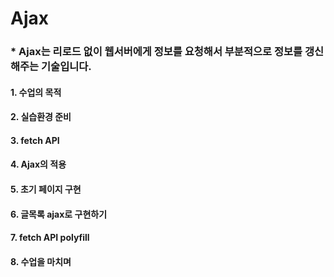 # Ajax

### * Ajax는 리로드 없이 웹서버에게 정보를 요청해서 부분적으로 정보를 갱신해주는 기술입니다. 

#### 1. 수업의 목적

#### 2. 실습환경 준비

#### 3. fetch API

#### 4. Ajax의 적용

#### 5. 초기 페이지 구현

#### 6. 글목록 ajax로 구현하기

#### 7. fetch API polyfill

#### 8. 수업을 마치며
